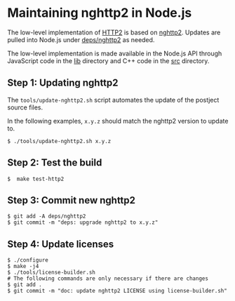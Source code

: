 # Maintaining nghttp2 in Node.js

The low-level implementation of
[HTTP2](https://nodejs.org/docs/latest/api/http2.html)
is based on [nghttp2](https://nghttp2.org/). Updates are pulled into Node.js
under [deps/nghttp2](https://github.com/nodejs/node/tree/HEAD/deps/nghttp2)
as needed.

The low-level implementation is made available in the Node.js API through
JavaScript code in the [lib](https://github.com/nodejs/node/tree/HEAD/lib)
directory and C++ code in the
[src](https://github.com/nodejs/node/tree/HEAD/src) directory.

## Step 1: Updating nghttp2

The `tools/update-nghttp2.sh` script automates the update of the
postject source files.

In the following examples, `x.y.z` should match the nghttp2
version to update to.

```console
$ ./tools/update-nghttp2.sh x.y.z
```

## Step 2: Test the build

```console
$  make test-http2
```

## Step 3: Commit new nghttp2

```console
$ git add -A deps/nghttp2
$ git commit -m "deps: upgrade nghttp2 to x.y.z"
```

## Step 4: Update licenses

```console
$ ./configure
$ make -j4
$ ./tools/license-builder.sh
# The following commands are only necessary if there are changes
$ git add .
$ git commit -m "doc: update nghttp2 LICENSE using license-builder.sh"
```
